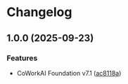 # Changelog

## 1.0.0 (2025-09-23)


### Features

* CoWorkAI Foundation v7.1 ([ac8118a](https://github.com/KennyBackDK/CoWorkAI-Foundation/commit/ac8118a52c89ecf0a1b731e3f3b31c92f4dcf7a6))
